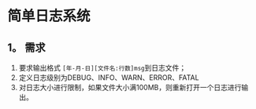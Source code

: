 # 简单日志系统

## 1。 需求
1. 要求输出格式 `[年-月-日][文件名:行数]msg`到日志文件；
2. 定义日志级别为DEBUG、INFO、WARN、ERROR、FATAL
3. 对日志大小进行限制，如果文件大小满100MB，则重新打开一个日志进行输出。
